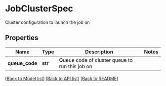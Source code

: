 # JobClusterSpec

Cluster configuration to launch the job on
## Properties
Name | Type | Description | Notes
------------ | ------------- | ------------- | -------------
**queue_code** | **str** | Queue code of cluster queue to run this job on | 

[[Back to Model list]](../README.md#documentation-for-models) [[Back to API list]](../README.md#documentation-for-api-endpoints) [[Back to README]](../README.md)


